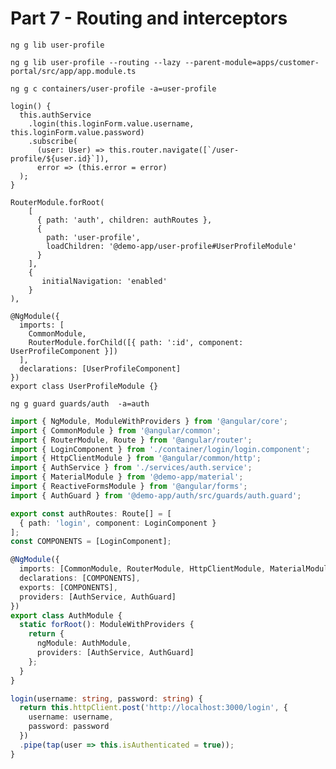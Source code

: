 # Part 7 - Routing and interceptors

```
ng g lib user-profile
```

```
ng g lib user-profile --routing --lazy --parent-module=apps/customer-portal/src/app/app.module.ts
```

```
ng g c containers/user-profile -a=user-profile
```

    login() {
      this.authService
        .login(this.loginForm.value.username, this.loginForm.value.password)
        .subscribe(
          (user: User) => this.router.navigate([`/user-profile/${user.id}`]),
          error => (this.error = error)
      );
    }

```
RouterModule.forRoot(
    [
      { path: 'auth', children: authRoutes },
      {
        path: 'user-profile',
        loadChildren: '@demo-app/user-profile#UserProfileModule'
      }
    ],
    {
       initialNavigation: 'enabled'
    }
),
```

```
@NgModule({
  imports: [
    CommonModule,
    RouterModule.forChild([{ path: ':id', component: UserProfileComponent }])
  ],
  declarations: [UserProfileComponent]
})
export class UserProfileModule {}
```

```
ng g guard guards/auth  -a=auth
```

```ts
import { NgModule, ModuleWithProviders } from '@angular/core';
import { CommonModule } from '@angular/common';
import { RouterModule, Route } from '@angular/router';
import { LoginComponent } from './container/login/login.component';
import { HttpClientModule } from '@angular/common/http';
import { AuthService } from './services/auth.service';
import { MaterialModule } from '@demo-app/material';
import { ReactiveFormsModule } from '@angular/forms';
import { AuthGuard } from '@demo-app/auth/src/guards/auth.guard';

export const authRoutes: Route[] = [
  { path: 'login', component: LoginComponent }
];
const COMPONENTS = [LoginComponent];

@NgModule({
  imports: [CommonModule, RouterModule, HttpClientModule, MaterialModule, ReactiveFormsModule],
  declarations: [COMPONENTS],
  exports: [COMPONENTS],
  providers: [AuthService, AuthGuard]
})
export class AuthModule {
  static forRoot(): ModuleWithProviders {
    return {
      ngModule: AuthModule,
      providers: [AuthService, AuthGuard]
    };
  }
}
```

```ts
login(username: string, password: string) {
  return this.httpClient.post('http://localhost:3000/login', {
    username: username,
    password: password
  })
  .pipe(tap(user => this.isAuthenticated = true));
}
```



